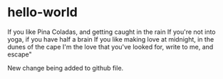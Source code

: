 # hello-world
If you like Pina Coladas, and getting caught in the rain
If you're not into yoga, if you have half a brain
If you like making love at midnight, in the dunes of the cape
I'm the love that you've looked for, write to me, and escape"

New change being added to github file.
